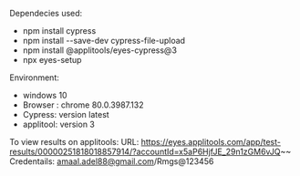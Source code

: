 Dependecies used:
* npm install cypress
* npm install --save-dev cypress-file-upload
* npm install @applitools/eyes-cypress@3
* npx eyes-setup

Environment:
* windows 10
* Browser : chrome 80.0.3987.132 
* Cypress: version latest
* applitool: version 3


To view results on applitools:
URL: https://eyes.applitools.com/app/test-results/00000251818018857914/?accountId=x5aP6HjfJE_29n1zGM6vJQ~~
Credentails: amaal.adel88@gmail.com/Rmgs@123456
